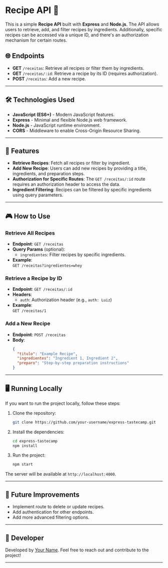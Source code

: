 # Recipe API 🍳

This is a simple **Recipe API** built with **Express** and **Node.js**. The API allows users to retrieve, add, and filter recipes by ingredients. Additionally, specific recipes can be accessed via a unique ID, and there's an authorization mechanism for certain routes.

## 🌐 Endpoints

- **GET** `/receitas`: Retrieve all recipes or filter them by ingredients.
- **GET** `/receitas/:id`: Retrieve a recipe by its ID (requires authorization).
- **POST** `/receitas`: Add a new recipe.

---

## 🛠️ Technologies Used

- **JavaScript (ES6+)** - Modern JavaScript features.
- **Express** - Minimal and flexible Node.js web framework.
- **Node.js** - JavaScript runtime environment.
- **CORS** - Middleware to enable Cross-Origin Resource Sharing.

---

## 🚀 Features

- **Retrieve Recipes**: Fetch all recipes or filter by ingredient.
- **Add New Recipe**: Users can add new recipes by providing a title, ingredients, and preparation steps.
- **Authorization for Specific Routes**: The `GET /receitas/:id` route requires an authorization header to access the data.
- **Ingredient Filtering**: Recipes can be filtered by specific ingredients using query parameters.

---

## 🎮 How to Use

### **Retrieve All Recipes**

- **Endpoint**: `GET /receitas`
- **Query Params** (optional):  
  - `ingredientes`: Filter recipes by specific ingredients.
- **Example**:  
  `GET /receitas?ingredientes=whey`

### **Retrieve a Recipe by ID**

- **Endpoint**: `GET /receitas/:id`
- **Headers**:  
  - `auth`: Authorization header (e.g., `auth: Luiz`)
- **Example**:  
  `GET /receitas/1`

### **Add a New Recipe**

- **Endpoint**: `POST /receitas`
- **Body**:
    ```json
    {
      "titulo": "Example Recipe",
      "ingredientes": "Ingredient 1, Ingredient 2",
      "preparo": "Step-by-step preparation instructions"
    }
    ```

---

## 🖥️ Running Locally

If you want to run the project locally, follow these steps:

1. Clone the repository:

    ```bash
    git clone https://github.com/your-username/express-tastecamp.git
    ```

2. Install the dependencies:

    ```bash
    cd express-tastecamp
    npm install
    ```

3. Run the project:

    ```bash
    npm start
    ```

The server will be available at `http://localhost:4000`.

---

## 📝 Future Improvements

- Implement route to delete or update recipes.
- Add authentication for other endpoints.
- Add more advanced filtering options.

---

## 👤 Developer

Developed by [Your Name](https://github.com/luuizfernando). Feel free to reach out and contribute to the project!

---

